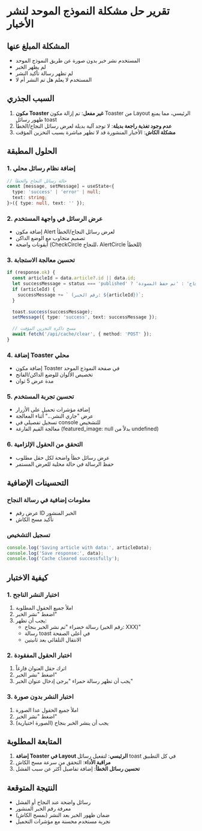 # تقرير حل مشكلة النموذج الموحد لنشر الأخبار

## المشكلة المبلغ عنها
- المستخدم نشر خبر بدون صورة عن طريق النموذج الموحد
- لم يظهر الخبر
- لم تظهر رسالة تأكيد النشر
- المستخدم لا يعلم هل تم النشر أم لا

## السبب الجذري
1. **مكون Toaster غير مفعل**: تم إزالة مكون Toaster من Layout الرئيسي، مما يمنع ظهور رسائل toast
2. **عدم وجود تغذية راجعة بديلة**: لا توجد آلية بديلة لعرض رسائل النجاح/الخطأ
3. **مشكلة الكاش**: الأخبار المنشورة قد لا تظهر مباشرة بسبب التخزين المؤقت

## الحلول المطبقة

### 1. إضافة نظام رسائل محلي
```typescript
// حالة رسائل النجاح والخطأ
const [message, setMessage] = useState<{
  type: 'success' | 'error' | null;
  text: string;
}>({ type: null, text: '' });
```

### 2. عرض الرسائل في واجهة المستخدم
- إضافة مكون Alert لعرض رسائل النجاح/الخطأ
- تصميم متجاوب مع الوضع الداكن
- أيقونات واضحة (CheckCircle للنجاح، AlertCircle للخطأ)

### 3. تحسين معالجة الاستجابة
```typescript
if (response.ok) {
  const articleId = data.article?.id || data.id;
  let successMessage = status === 'published' ? 'تم نشر الخبر بنجاح' : 'تم حفظ المسودة';
  if (articleId) {
    successMessage += ` (رقم الخبر: ${articleId})`;
  }
  
  toast.success(successMessage);
  setMessage({ type: 'success', text: successMessage });
  
  // مسح ذاكرة التخزين المؤقت
  await fetch('/api/cache/clear', { method: 'POST' });
}
```

### 4. إضافة Toaster محلي
- إضافة مكون Toaster في صفحة النموذج الموحد
- تخصيص الألوان للوضع الداكن/الفاتح
- مدة عرض 5 ثوان

### 5. تحسين تجربة المستخدم
- إضافة مؤشرات تحميل على الأزرار
- عرض "جاري النشر..." أثناء المعالجة
- تسجيل تفصيلي في console للتشخيص
- معالجة القيم الفارغة (featured_image: null بدلاً من undefined)

### 6. التحقق من الحقول الإلزامية
- عرض رسائل خطأ واضحة لكل حقل مطلوب
- حفظ الرسالة في حالة محلية للعرض المستمر

## التحسينات الإضافية

### معلومات إضافية في رسالة النجاح
- عرض رقم ID الخبر المنشور
- تأكيد مسح الكاش

### تسجيل التشخيص
```javascript
console.log('Saving article with data:', articleData);
console.log('Save response:', data);
console.log('Cache cleared successfully');
```

## كيفية الاختبار

### 1. اختبار النشر الناجح
1. املأ جميع الحقول المطلوبة
2. اضغط "نشر الخبر"
3. يجب أن تظهر:
   - رسالة خضراء "تم نشر الخبر بنجاح (رقم الخبر: XXX)"
   - رسالة toast في أعلى الصفحة
   - الانتقال التلقائي بعد ثانيتين

### 2. اختبار الحقول المفقودة
1. اترك حقل العنوان فارغاً
2. اضغط "نشر الخبر"
3. يجب أن تظهر رسالة حمراء "يرجى إدخال عنوان الخبر"

### 3. اختبار النشر بدون صورة
1. املأ جميع الحقول عدا الصورة
2. اضغط "نشر الخبر"
3. يجب أن ينشر الخبر بنجاح (الصورة اختيارية)

## المتابعة المطلوبة

1. **إضافة Toaster في Layout الرئيسي**: لتفعيل رسائل toast في كل التطبيق
2. **مراقبة الأداء**: التحقق من سرعة مسح الكاش
3. **تحسين رسائل الخطأ**: إضافة تفاصيل أكثر عن سبب الفشل

## النتيجة المتوقعة
- رسائل واضحة عند النجاح أو الفشل
- معرفة رقم الخبر المنشور
- ضمان ظهور الخبر بعد النشر (بمسح الكاش)
- تجربة مستخدم محسنة مع مؤشرات التحميل 